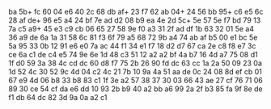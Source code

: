 ba
5b+ fc
60
04	e6	40
2c
68	db
af+
23	f7	62	ab
04+
24	56
bb
95+	c6	e5
6c
28	af
de+
96	e5	a4	24	bf
7e
ad	d2
08
b9	ea	4e
2d
5c+ 5e
57
5e	f7	bd	79
13
7a  c5
a9+
45	e3	c9
cb
06	65
27
58	9e	f0	a3	31	2f
ad
df	1b
63
32	01	5e
a4
36	a9
de
6a	1a	31	58
6c
81  f3
6f
79	a5	68
72
9b	a4
74
ab	af	b5	00	e1
bc
5e  5a
95
33	0b	12
91
e6	e0
7a
ac	44	f1	34
e1
f7	18
d2
d7	67	ca
2e
c8	f8
e7
3c	ce	6a	c1	de	c4  e5
74
9e	6e
1d
48	c3	51
12
a2	a2
bf
4a	b7	16	4d
a7
75  08
d1
1f	d0	59
3a
38	4c
cd
dc	60	d8	f7	75
2b
26  90
fd
dc	63	cc
1a
2a	50
09
23	0a	1d	52
4c
30	52
9c
4d	04	c2
4c
21	7b
10
9a	4a	51	aa	de	0c
24
08  8d
ef
cb	01	67
e9
4d	06
b8
33	b8	83	c1
1f
3e	a2
57
38	37	30
03
66	43
ae
27	cf	76	71	06
89
30	ce
54
cf	da	e6
dd
10	93
2b
b9	40	a2	bb
a6
99	2a
2f
b3	85	fa
9f
8e	de
f1
db	64	dc	82	3d	9a	0a  a2
c1

